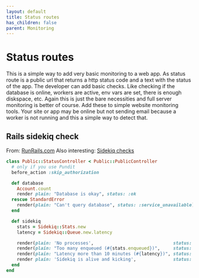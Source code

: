 ```yaml
---
layout: default
title: Status routes
has_children: false
parent: Monitoring
---
```


# Status routes

This is a simple way to add very basic monitoring to a web app. As status route is a public url that
returns a http status code and a text with the status of the app. The developer can add basic
checks. Like checking if the database is online, workers are active, env vars are set, there is
enough diskspace, etc. Again this is just the bare necessities and full server monitoring is better
of course. Add these to simple website monitoring tools. Your site or app may be online but not
sending email because a worker is not running and this a simple way to detect that.

## Rails sidekiq check

From: [RunRails.com](https://www.runrails.com/monitoring/monitoring-sidekiq-with-alerts/)
Also interesting: [Sidekiq checks](https://pawelurbanek.com/rails-sidekiq-monitoring)

```ruby
class Public::StatusController < Public::PublicController
  # only if you use Pundit
  before_action :skip_authorization

  def database
    Account.count
    render plain: "Database is okay", status: :ok
  rescue StandardError
    render(plain: "Can't query database", status: :service_unavailable) && return
  end

  def sidekiq
    stats = Sidekiq::Stats.new
    latency = Sidekiq::Queue.new.latency

    render(plain: 'No processes',                              status: :service_unavailable) && return if stats.processes_size == 0
    render(plain: "Too many enqueued (#{stats.enqueued})",     status: :service_unavailable) && return if stats.enqueued > 250
    render(plain: "Latency more than 10 minutes (#{latency})", status: :service_unavailable) && return if latency > 600
    render plain: 'Sidekiq is alive and kicking',              status: :ok
  end
end
```

